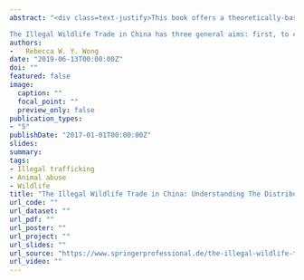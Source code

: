 ```yaml
---
abstract: "<div class=text-justify>This book offers a theoretically-based study on crimes against protected wildlife in mainland China with first-hand empirical data collected over five years. It provides an overall examination of crimes against protected and endangered wildlife and an extensive account of the situation in China, where a significant portion of the illegal wildlife trade is currently happening. This emerging field has become an important topic for enforcement and governments alike yet remains an under-researched area. The collected data covers illegal tiger-parts trade, the illegal ivory trade, and the consumption of protected wildlife. The book will serve as a useful reference for scholars, law-enforcement agencies, lawyers, and conservation and wildlife-protection NGO groups to facilitate their understanding of the growing illegal trade in protected and endangered wildlife.

The Illegal Wildlife Trade in China has three general aims: first, to contribute to the general development of green criminology and specifically to the literature of the illegal transactions of protected wildlife at the distribution stage. Second, it aims to understand how illegal transactions are carried out to create insights for policy makers and law enforcement professionals. Finally, Wong seeks to apply theoretical frameworks (such as that of trust, networks, and situational crime prevention) to the understanding of the distribution of illegal wildlife products in order to make contributions to ongoing sociological and criminological discussions.</div>"
authors:
-   Rebecca W. Y. Wong
date: "2019-06-13T00:00:00Z"
doi: ""
featured: false
image:
  caption: ""
  focal_point: ""
  preview_only: false
publication_types:
- "5"
publishDate: "2017-01-01T00:00:00Z"
slides: 
summary: 
tags:
- Illegal trafficking
- Animal abuse
- Wildlife
title: "The Illegal Wildlife Trade in China: Understanding The Distribution Networks"
url_code: ""
url_dataset: ""
url_pdf: ""
url_poster: ""
url_project: ""
url_slides: ""
url_source: "https://www.springerprofessional.de/the-illegal-wildlife-trade-in-china/16759184"
url_video: ""
---
```


